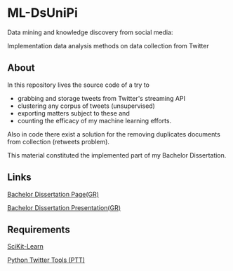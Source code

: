 # ML-DsUniPi
Data mining and knowledge discovery from social media:

Implementation data analysis methods on data collection from Twitter

## About

In this repository lives the source code of a try to
- grabbing and storage tweets  from Twitter's streaming API
- clustering any corpus of tweets (unsupervised)
- exporting matters subject to these and
- counting the efficacy of my machine learning efforts.

Also in code there exist a solution for the removing duplicates documents from collection (retweets problem).

This material constituted the implemented part of my Bachelor Dissertation.

## Links

[Bachelor Dissertation Page(GR)](http://dione.lib.unipi.gr/xmlui/handle/unipi/9467?locale-attribute=en)

[Bachelor Dissertation Presentation(GR)](https://docs.google.com/presentation/d/1WMd3h__Gz5IK0F_VtZxqF9Q1ZXcYe_rbi3aNdyWyU5c/edit?usp=sharing)

## Requirements

[SciKit-Learn](http://scikit-learn.org/stable/)

[Python Twitter Tools (PTT)](http://mike.verdone.ca/twitter/)
